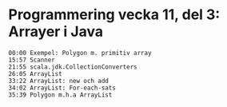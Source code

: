 # Programmering vecka 11, del 3: Arrayer i Java

```
00:00 Exempel: Polygon m. primitiv array
15:57 Scanner
21:55 scala.jdk.CollectionConverters
26:05 ArrayList
33:22 ArrayList: new och add
34:02 ArrayList: For-each-sats
35:39 Polygon m.h.a ArrayList

```